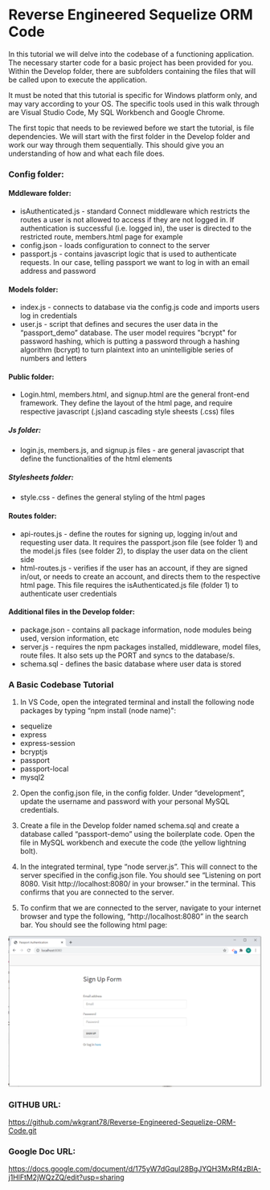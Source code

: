 # Reverse Engineered Sequelize ORM Code

In this tutorial we will delve into the codebase of a functioning application. The necessary starter code for a basic project has been provided for you. Within the Develop folder, there are subfolders containing the files that will be called upon to execute the application. 

It must be noted that this tutorial is specific for Windows platform only, and may vary according to your OS. The specific tools used in this walk through are Visual Studio Code, My SQL Workbench and Google Chrome.

The first topic that needs to be reviewed before we start the tutorial, is file dependencies. We will start with the first folder in the Develop folder and work our way through them sequentially. This should give you an understanding of how and what each file does.

### Config folder:

#### Mddleware folder:
* isAuthenticated.js - standard Connect middleware which restricts the routes a user is not allowed to access if they are not logged in. If authentication is successful (i.e. logged in), the user is directed to the restricted route, members.html page for example
* config.json - loads configuration to connect to the server
* passport.js - contains javascript logic that is used to authenticate requests. In our case, telling passport we want to log in with an email address and password

#### Models folder:
* index.js - connects to database via the config.js code and imports users log in credentials
* user.js - script that defines and secures the user data in the  “passport_demo” database. The user model requires "bcrypt" for password hashing, which is putting a password through a hashing algorithm (bcrypt) to turn plaintext into an unintelligible series of numbers and letters

#### Public folder:
* Login.html, members.html, and signup.html are the general front-end framework. They define the layout of the html page, and require respective javascript (.js)and cascading style sheests (.css) files 

##### Js folder:
* login.js, members.js, and signup.js files - are general javascript that define the functionalities of the html elements  

##### Stylesheets folder:
* style.css - defines the general styling of the html pages

#### Routes folder:
* api-routes.js - define the routes for signing up, logging in/out and requesting user data. It requires the passport.json file (see folder 1) and the model.js files (see folder 2), to display the user data on the client side
* html-routes.js - verifies if the user has an account, if they are signed in/out, or needs to create an account, and directs them to the respective html page. This file requires the isAuthenticated.js file (folder 1) to authenticate user credentials

#### Additional files in the Develop folder:
* package.json - contains all package information, node modules being used, version information, etc
* server.js - requires the npm packages installed, middleware, model files, route files. It also sets up the PORT and syncs to the database/s.
* schema.sql - defines the basic database where user data is stored

### A Basic Codebase Tutorial

1. In VS Code, open the integrated terminal and install the following node packages by typing “npm install (node name)":
- sequelize
- express
- express-session
- bcryptjs
- passport
- passport-local
- mysql2

2. Open the config.json file, in the config folder. Under “development”, update the username and password with your personal MySQL credentials.

3. Create a file in the Develop folder named schema.sql and create a database called “passport-demo” using the boilerplate code. Open the file in MySQL workbench and execute the code (the yellow lightning bolt).

4. In the integrated terminal, type “node server.js”. This will connect to the server specified in the config.json file. You should see “Listening on port 8080. Visit http://localhost:8080/ in your browser.” in the terminal. This confirms that you are connected to the server.

5. To confirm that we are connected to the server, navigate to your internet browser and type the following, “http://localhost:8080” in the search bar. You should see the following html page: 

<img src="/img/confirmation.PNG" alt="confirmation screenshot">


### GITHUB URL:

https://github.com/wkgrant78/Reverse-Engineered-Sequelize-ORM-Code.git

### Google Doc URL:

https://docs.google.com/document/d/175yW7dGqul28BgJYQH3MxRf4zBIA-j1HlFtM2jWQzZQ/edit?usp=sharing
